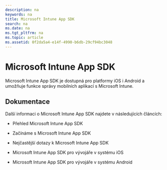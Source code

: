 ```yaml
---
description: na
keywords: na
title: Microsoft Intune App SDK
search: na
ms.date: na
ms.tgt_pltfrm: na
ms.topic: article
ms.assetid: 0f2da5a4-e14f-4990-b6db-29cf94bc3048
---
```

# Microsoft Intune App SDK
Microsoft Intune App SDK je dostupná pro platformy iOS i Android a umožňuje funkce správy mobilních aplikací s Microsoft Intune.

## Dokumentace
Další informaci o Microsoft Intune App SDK najdete v následujících článcích:

-   Přehled Microsoft Intune App SDK

-   Začínáme s Microsoft Intune App SDK

-   Nejčastější dotazy k Microsoft Intune App SDK

-   Microsoft Intune App SDK pro vývojáře v systému iOS

-   Microsoft Intune App SDK pro vývojáře v systému Android

